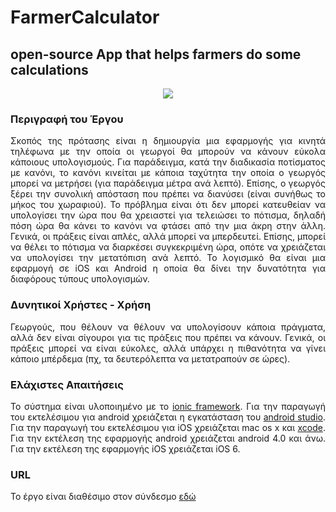 # FarmerCalculator
## open-source App that helps farmers do some calculations

<p align="center">
<img src="https://github.com/ellak-monades-aristeias/FarmerCalculator/blob/master/doc/image.png"/>
</p>

### Περιγραφή του Έργου
<p align="justify">
Σκοπός της πρότασης είναι η δημιουργία μια εφαρμογής για κινητά τηλέφωνα με την οποία οι γεωργοί 
θα μπορούν να κάνουν εύκολα κάποιους υπολογισμούς. Για παράδειγμα, κατά την διαδικασία ποτίσματος 
με κανόνι, το κανόνι κινείται με κάποια ταχύτητα την οποία ο γεωργός μπορεί να μετρήσει 
(για παράδειγμα μέτρα ανά λεπτό). Επίσης, ο γεωργός ξέρει την συνολική απόσταση που πρέπει να 
διανύσει (είναι συνήθως το μήκος του χωραφιού). Το πρόβλημα είναι ότι δεν μπορεί κατευθείαν να
υπολογίσει την ώρα που θα χρειαστεί για τελειώσει το πότισμα, δηλαδή πόση ώρα θα κάνει το κανόνι 
να φτάσει από την μια άκρη στην άλλη. Γενικά, οι πράξεις είναι απλές, αλλά μπορεί να μπερδευτεί. 
Επίσης, μπορεί να θέλει το πότισμα να διαρκέσει συγκεκριμένη ώρα, οπότε να χρειάζεται να υπολογίσει 
την μετατόπιση ανά λεπτό.
Το λογισμικό θα είναι μια εφαρμογή σε iOS και Android η οποία θα δίνει την δυνατότητα για διαφόρους 
τύπους υπολογισμών.
</p>

### Δυνητικοί Xρήστες - Xρήση
<p align="justify">
Γεωργούς, που θέλουν να θέλουν να υπολογίσουν κάποια πράγματα, 
αλλά δεν είναι σίγουροι για τις πράξεις που πρέπει να κάνουν. 
Γενικά, οι πράξεις μπορεί να είναι εύκολες, αλλά υπάρχει η 
πιθανότητα να γίνει κάποιο μπέρδεμα (πχ, τα δευτερόλεπτα να μετατραπούν σε ώρες).
</p>

### Ελάχιστες Aπαιτήσεις
<p align="justify">
Το σύστημα είναι υλοποιημένο με το 
<a href="http://ionicframework.com">ionic framework</a>.
Για την παραγωγή του εκτελέσιμου για android χρειάζεται η εγκατάσταση του 
<a href="http://developer.android.com/index.html">android studio</a>.
Για την παραγωγή του εκτελέσιμου για iOS χρειάζεται mac os x και 
<a href="https://developer.apple.com/xcode/">xcode</a>.
Για την εκτέλεση της εφαρμογής android χρειάζεται android 4.0 και άνω.
Για την εκτέλεση της εφαρμογής iOS χρειάζεται iOS 6.
</p>

### URL
Το έργο είναι διαθέσιμο στον σύνδεσμο [εδώ](https://github.com/ellak-monades-aristeias/FarmerCalculator)
